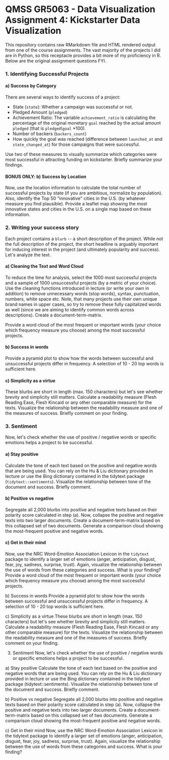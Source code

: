 # QMSS GR5063 - Data Visualization Assignment 4: Kickstarter Data Visualization

This repository contains raw RMarkdown file and HTML rendered output from one of the course assignments. The vast majority of the projects I did are in Python, so this receptacle provides a bit more of my proficiency in R. Below are the original assignment questions FYI.



### 1. Identifying Successful Projects

#### a) Success by Category

There are several ways to identify success of a project:  
  - State (`state`): Whether a campaign was successful or not.   
  - Pledged Amount (`pledged`)   
  - Achievement Ratio: The variable `achievement_ratio` is calculating the percentage of the original monetary `goal` reached by the actual amount `pledged` (that is `pledged`\\`goal` *100).    
  - Number of backers (`backers_count`)  
  - How quickly the goal was reached (difference between `launched_at` and `state_changed_at`) for those campaigns that were successful.  

Use two of these measures to visually summarize which categories were most successful in attracting funding on kickstarter. Briefly summarize your findings.

#### **BONUS ONLY:** b) Success by Location

Now, use the location information to calculate the total number of successful projects by state (if you are ambitious, normalize by population). Also, identify the Top 50 "innovative" cities in the U.S. (by whatever measure you find plausible). Provide a leaflet map showing the most innovative states and cities in the U.S. on a single map based on these information.

### 2. Writing your success story

Each project contains a `blurb` -- a short description of the project. While not the full description of the project, the short headline is arguably important for inducing interest in the project (and ultimately popularity and success). Let's analyze the text.

#### a) Cleaning the Text and Word Cloud

To reduce the time for analysis, select the 1000 most successful projects and a sample of 1000 unsuccessful projects (by a metric of your choice). Use the cleaning functions introduced in lecture (or write your own in addition) to remove unnecessary words (stop words), syntax, punctuation, numbers, white space etc. Note, that many projects use their own unique brand names in upper cases, so try to remove these fully capitalized words as well (since we are aiming to identify common words across descriptions). Create a document-term-matrix.

Provide a word cloud of the most frequent or important words (your choice which frequency measure you choose) among the most successful projects.

#### b) Success in words

Provide a pyramid plot to show how the words between successful and unsuccessful projects differ in frequency. A selection of 10 - 20 top words is sufficient here. 

#### c) Simplicity as a virtue

These blurbs are short in length (max. 150 characters) but let's see whether brevity and simplicity still matters. Calculate a readability measure (Flesh Reading Ease, Flesh Kincaid or any other comparable measure) for the texts. Visualize the relationship between the readability measure and one of the measures of success. Briefly comment on your finding.

### 3. Sentiment

Now, let's check whether the use of positive / negative words or specific emotions helps a project to be successful. 

#### a) Stay positive

Calculate the tone of each text based on the positive and negative words that are being used. You can rely on the Hu & Liu dictionary provided in lecture or use the Bing dictionary contained in the tidytext package (`tidytext::sentiments`). Visualize the relationship between tone of the document and success. Briefly comment.

#### b) Positive vs negative

Segregate all 2,000 blurbs into positive and negative texts based on their polarity score calculated in step (a). Now, collapse the positive and negative texts into two larger documents. Create a document-term-matrix based on this collapsed set of two documents. Generate a comparison cloud showing the most-frequent positive and negative words.  

#### c) Get in their mind

Now, use the NRC Word-Emotion Association Lexicon in the `tidytext` package to identify a larger set of emotions (anger, anticipation, disgust, fear, joy, sadness, surprise, trust). Again, visualize the relationship between the use of words from these categories and success. What is your finding?
Provide a word cloud of the most frequent or important words (your choice which frequency measure you choose) among the most successful projects.

b) Success in words
Provide a pyramid plot to show how the words between successful and unsuccessful projects differ in frequency. A selection of 10 - 20 top words is sufficient here.

c) Simplicity as a virtue
These blurbs are short in length (max. 150 characters) but let's see whether brevity and simplicity still matters. Calculate a readability measure (Flesh Reading Ease, Flesh Kincaid or any other comparable measure) for the texts. Visualize the relationship between the readability measure and one of the measures of success. Briefly comment on your finding.

3. Sentiment
Now, let's check whether the use of positive / negative words or specific emotions helps a project to be successful.

a) Stay positive
Calculate the tone of each text based on the positive and negative words that are being used. You can rely on the Hu & Liu dictionary provided in lecture or use the Bing dictionary contained in the tidytext package (tidytext::sentiments). Visualize the relationship between tone of the document and success. Briefly comment.

b) Positive vs negative
Segregate all 2,000 blurbs into positive and negative texts based on their polarity score calculated in step (a). Now, collapse the positive and negative texts into two larger documents. Create a document-term-matrix based on this collapsed set of two documents. Generate a comparison cloud showing the most-frequent positive and negative words.

c) Get in their mind
Now, use the NRC Word-Emotion Association Lexicon in the tidytext package to identify a larger set of emotions (anger, anticipation, disgust, fear, joy, sadness, surprise, trust). Again, visualize the relationship between the use of words from these categories and success. What is your finding?

